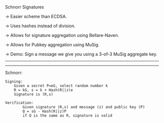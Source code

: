 Schnorr Signatures

-> Easier scheme than ECDSA.

-> Uses hashes instead of division.

-> Allows for signature aggregation using Bellare-Naven.

-> Allows for Pubkey aggregation using MuSig.

-> Demo: Sign a message we give you using a 3-of-3 MuSig aggregate key.

------------------------------------------------------------------------------------------------------------------------------------
------------------------------------------------------------------------------------------------------------------------------------
Schnorr:   
    
    Signing: 
        Given a secret P=eG, select random number k
        R = kG, s = k + Hash(R||z)e
        Signature is (R,s)
    
    Verification:
            Given signature (R,s) and message (z) and public key (P)
            Q = sG - Hash(R||z)P
            if Q is the same as R, signature is valid
